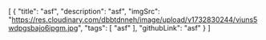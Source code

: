 [
  {
    "title": "asf",
    "description": "asf",
    "imgSrc": "https://res.cloudinary.com/dbbtdnneh/image/upload/v1732830244/viuns5wdpgsbajo6ipgm.jpg",
    "tags": [
      "asf"
    ],
    "githubLink": "asf"
  }
]